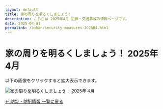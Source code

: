 ```yaml
---
layout: default
title: 家の周りを明るくしましょう！
description: こちらは 2025年4月 犯罪・交通事故の情報ページです。
date: 2025-04-01
permalink: /bohan/security-measures-202504.html
---
```

 <main>
  <h1>家の周りを明るくしましょう！ 2025年 4月</h1>
  <p>以下の画像をクリックすると拡大表示できます。</p>
  <img src="{{ '/kairan/2025-05-01/images/202505_41524_page_017-small.jpg' | relative_url }}" 
       alt="家の周りを明るくしましょう！ 2025年 4月" 
       data-medium-src="{{ '/kairan/2025-05-01/images/202505_41524_page_017-medium.jpg' | relative_url }}"
       data-large-src="{{ '/kairan/2025-05-01/images/202505_41524_page_017-large.jpg' | relative_url }}">
  <p><a href="{{ '/bohan/index.html' | relative_url }}">← 防災・防犯情報 一覧に戻る</a></p>
 </main>